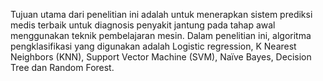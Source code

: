 Tujuan utama dari penelitian ini adalah untuk menerapkan sistem prediksi medis terbaik untuk diagnosis penyakit jantung pada tahap awal menggunakan teknik pembelajaran mesin. Dalam penelitian ini, algoritma pengklasifikasi yang digunakan adalah Logistic regression, K Nearest Neighbors (KNN), Support  Vector Machine (SVM), Naïve Bayes, Decision Tree dan Random Forest.
